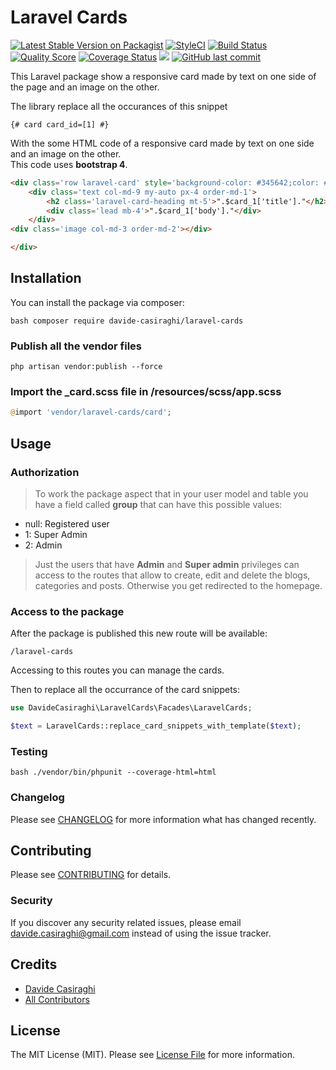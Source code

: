 # Laravel Cards

[![Latest Stable Version on Packagist](https://img.shields.io/packagist/v/davide-casiraghi/laravel-cards.svg?style=flat-square)](https://packagist.org/packages/davide-casiraghi/laravel-cards)
[![StyleCI](https://styleci.io/repos/185434966/shield?style=flat-square)](https://styleci.io/repos/185434966)
<a href="https://travis-ci.org/davide-casiraghi/laravel-cards"><img src="https://travis-ci.org/davide-casiraghi/laravel-cards.svg" alt="Build Status"></a>
[![Quality Score](https://img.shields.io/scrutinizer/g/davide-casiraghi/laravel-cards.svg?style=flat-square)](https://scrutinizer-ci.com/g/davide-casiraghi/laravel-cards)
[![Coverage Status](https://scrutinizer-ci.com/g/davide-casiraghi/laravel-cards/badges/coverage.png?b=master)](https://scrutinizer-ci.com/g/davide-casiraghi/laravel-cards/)
<a href="https://codeclimate.com/github/davide-casiraghi/laravel-cards/maintainability"><img src="https://api.codeclimate.com/v1/badges/d5cb79bbd0e9b3a2940e/maintainability" /></a>
[![GitHub last commit](https://img.shields.io/github/last-commit/davide-casiraghi/laravel-cards.svg)](https://github.com/davide-casiraghi/laravel-cards) 


This Laravel package show a responsive card made by text on one side of the page and an image on the other.

The library replace all the occurances of this snippet
```
{# card card_id=[1] #}
```
With the some HTML code of a responsive card made by text on one side and an image on the other.  
This code uses **bootstrap 4**.
```html
<div class='row laravel-card' style='background-color: #345642;color: #212529;'>
	<div class='text col-md-9 my-auto px-4 order-md-1'>
		<h2 class='laravel-card-heading mt-5'>".$card_1['title']."</h2>
		<div class='lead mb-4'>".$card_1['body']."</div>
	</div>
<div class='image col-md-3 order-md-2'></div>

</div>
```

## Installation

You can install the package via composer:

```bash composer require davide-casiraghi/laravel-cards ```

### Publish all the vendor files
```php artisan vendor:publish --force```

### Import the _card.scss file in /resources/scss/app.scss
```php
@import 'vendor/laravel-cards/card';
```

## Usage

### Authorization
> To work the package aspect that in your user model and table you have a field called **group** that can have this possible values:
- null: Registered user 
- 1: Super Admin
- 2: Admin

> Just the users that have **Admin** and **Super admin** privileges can access to the routes that allow to create, edit and delete the blogs, categories and posts. Otherwise you get redirected to the homepage.


### Access to the package
After the package is published this new route will be available:

``` /laravel-cards ```

Accessing to this routes you can manage the cards.


Then to replace all the occurrance of the card snippets:

``` php
use DavideCasiraghi\LaravelCards\Facades\LaravelCards;  

$text = LaravelCards::replace_card_snippets_with_template($text);
```

### Testing

``` bash ./vendor/bin/phpunit --coverage-html=html ```

### Changelog

Please see [CHANGELOG](CHANGELOG.md) for more information what has changed recently.

## Contributing

Please see [CONTRIBUTING](CONTRIBUTING.md) for details.

### Security

If you discover any security related issues, please email davide.casiraghi@gmail.com instead of using the issue tracker.

## Credits

- [Davide Casiraghi](https://github.com/davide-casiraghi)
- [All Contributors](../../contributors)

## License

The MIT License (MIT). Please see [License File](LICENSE.md) for more information.

